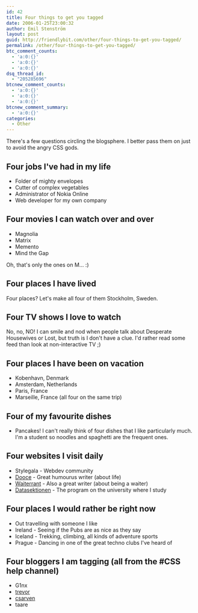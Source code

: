 ```yaml
---
id: 42
title: Four things to get you tagged
date: 2006-01-25T23:00:32
author: Emil Stenström
layout: post
guid: http://friendlybit.com/other/four-things-to-get-you-tagged/
permalink: /other/four-things-to-get-you-tagged/
btc_comment_counts:
  - 'a:0:{}'
  - 'a:0:{}'
  - 'a:0:{}'
dsq_thread_id:
  - "205285696"
btcnew_comment_counts:
  - 'a:0:{}'
  - 'a:0:{}'
  - 'a:0:{}'
btcnew_comment_summary:
  - 'a:0:{}'
categories:
  - Other
---
```

There's a few questions circling the blogsphere. I better pass them on just to avoid the angry CSS gods.

## Four jobs I've had in my life

  * Folder of mighty envelopes
  * Cutter of complex vegetables
  * Administrator of Nokia Online
  * Web developer for my own company

## Four movies I can watch over and over

  * Magnolia
  * Matrix
  * Memento
  * Mind the Gap

Oh, that's only the ones on M… :)

## Four places I have lived

Four places? Let's make all four of them Stockholm, Sweden.

## Four TV shows I love to watch

No, no, NO! I can smile and nod when people talk about Desperate Housewives or Lost, but truth is I don't have a clue. I'd rather read some feed than look at non-interactive TV ;)

## Four places I have been on vacation

  * Kobenhavn, Denmark
  * Amsterdam, Netherlands
  * Paris, France
  * Marseille, France (all four on the same trip)

## Four of my favourite dishes

  * Pancakes!
    I can't really think of four dishes that I like particularly much. I'm a student so noodles and spaghetti are the frequent ones.

## Four websites I visit daily

  * Stylegala - Webdev community
  * [Dooce](http://www.dooce.com) - Great humourus writer (about life)
  * [Waiterrant](http://www.waiterrant.net) - Also a great writer (about being a waiter)
  * <a href="http://www.d.kth.se" lang="sv">Datasektionen</a> - The program on the university where I study

## Four places I would rather be right now

  * Out travelling with someone I like
  * Ireland - Seeing if the Pubs are as nice as they say
  * Iceland - Trekking, climbing, all kinds of adventure sports
  * Prague - Dancing in one of the great techno clubs I've heard of

## Four bloggers I am tagging (all from the #CSS help channel)

  * G1nx
  * [trevor](http://personaldevelopment.ca/)
  * [csarven](http://www.csarven.ca)
  * taare

